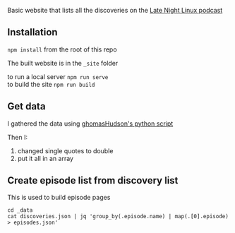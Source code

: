 
Basic website that lists all the discoveries on the [Late Night Linux podcast](https://latenightlinux.com/)

## Installation

`npm install` from the root of this repo 

The built website is in the `_site` folder

to run a local server `npm run serve`  
to build the site `npm run build`

## Get data

I gathered the data using [ghomasHudson's python script](https://github.com/ghomasHudson/latenightlinux-discoveries)

Then I:

1. changed single quotes to double
2. put it all in an array 

## Create episode list from discovery list

This is used to build episode pages

```
cd _data
cat discoveries.json | jq 'group_by(.episode.name) | map(.[0].episode) > episodes.json'
```
